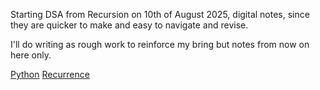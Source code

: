 Starting DSA from Recursion on
10th of August 2025, digital notes, 
since they are quicker to make and easy to navigate and revise.

I'll do writing as rough work to reinforce my bring but notes from now on here only.

[Python](Python.md)
[Recurrence](Recurrence.md)



